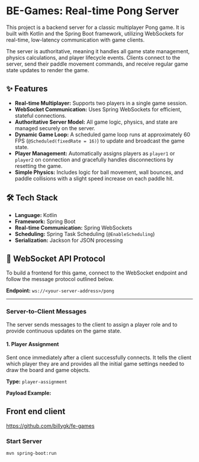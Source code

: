# BE-Games: Real-time Pong Server

This project is a backend server for a classic multiplayer Pong game. It is built with Kotlin and the Spring Boot framework, utilizing WebSockets for real-time, low-latency communication with game clients.

The server is authoritative, meaning it handles all game state management, physics calculations, and player lifecycle events. Clients connect to the server, send their paddle movement commands, and receive regular game state updates to render the game.

## ✨ Features

*   **Real-time Multiplayer:** Supports two players in a single game session.
*   **WebSocket Communication:** Uses Spring WebSockets for efficient, stateful connections.
*   **Authoritative Server Model:** All game logic, physics, and state are managed securely on the server.
*   **Dynamic Game Loop:** A scheduled game loop runs at approximately 60 FPS (`@Scheduled(fixedRate = 16)`) to update and broadcast the game state.
*   **Player Management:** Automatically assigns players as `player1` or `player2` on connection and gracefully handles disconnections by resetting the game.
*   **Simple Physics:** Includes logic for ball movement, wall bounces, and paddle collisions with a slight speed increase on each paddle hit.

## 🛠️ Tech Stack

*   **Language:** Kotlin
*   **Framework:** Spring Boot
*   **Real-time Communication:** Spring WebSockets
*   **Scheduling:** Spring Task Scheduling (`@EnableScheduling`)
*   **Serialization:** Jackson for JSON processing

## 🔌 WebSocket API Protocol

To build a frontend for this game, connect to the WebSocket endpoint and follow the message protocol outlined below.

**Endpoint:** `ws://<your-server-address>/pong`

---

### Server-to-Client Messages

The server sends messages to the client to assign a player role and to provide continuous updates on the game state.

#### 1. Player Assignment

Sent once immediately after a client successfully connects. It tells the client which player they are and provides all the initial game settings needed to draw the board and game objects.

**Type:** `player-assignment`

**Payload Example:**

## Front end client

https://github.com/billygk/fe-games


### Start Server

```
mvn spring-boot:run
```